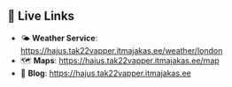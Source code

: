 ## 🔗 Live Links  

- 🌤️ **Weather Service**: https://hajus.tak22vapper.itmajakas.ee/weather/london
- 🗺️ **Maps**: https://hajus.tak22vapper.itmajakas.ee/map 
- 📝 **Blog**: https://hajus.tak22vapper.itmajakas.ee
